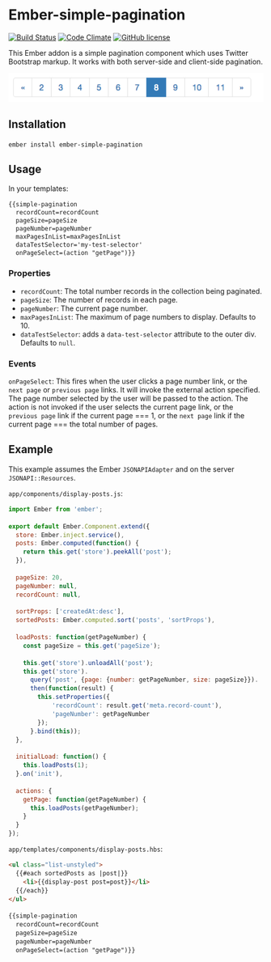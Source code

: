 # Ember-simple-pagination

[![Build Status](https://travis-ci.org/twbrandt/ember-simple-pagination.svg?branch=master)](https://travis-ci.org/twbrandt/ember-simple-pagination)
[![Code Climate](https://codeclimate.com/github/twbrandt/ember-simple-pagination/badges/gpa.svg)](https://codeclimate.com/github/twbrandt/ember-simple-pagination)
[![GitHub license](https://img.shields.io/badge/license-MIT-blue.svg)](https://raw.githubusercontent.com/twbrandt/ember-simple-pagination/master/LICENSE.md)

This Ember addon is a simple pagination component which uses Twitter Bootstrap markup. It works with both server-side and client-side pagination.

![screenshot](screenshots/ember-simple-pagination-screenshot.png)

## Installation

`ember install ember-simple-pagination`

## Usage

In your templates:

```
{{simple-pagination 
  recordCount=recordCount 
  pageSize=pageSize 
  pageNumber=pageNumber
  maxPagesInList=maxPagesInList
  dataTestSelector='my-test-selector'
  onPageSelect=(action "getPage")}}
```
### Properties
- `recordCount`: The total number records in the collection being paginated.
- `pageSize`: The number of records in each page.
- `pageNumber`: The current page number.
- `maxPagesInList`: The maximum of page numbers to display. Defaults to 10.
- `dataTestSelector`: adds a `data-test-selector` attribute to the outer div. Defaults to `null`.

### Events
`onPageSelect`: This fires when the user clicks a page number link, or the `next page` or `previous page` links. It will invoke the external action specified. The page number selected by the user will be passed to the action. The action is not invoked if the user selects the current page link, or the `previous page` link if the current page === 1, or the `next page` link if the current page === the total number of pages.

## Example

This example assumes the Ember `JSONAPIAdapter` and on the server `JSONAPI::Resources`.

`app/components/display-posts.js`:
```javascript
import Ember from 'ember';

export default Ember.Component.extend({
  store: Ember.inject.service(),
  posts: Ember.computed(function() {
    return this.get('store').peekAll('post');
  }),

  pageSize: 20,
  pageNumber: null,
  recordCount: null,

  sortProps: ['createdAt:desc'],
  sortedPosts: Ember.computed.sort('posts', 'sortProps'),

  loadPosts: function(getPageNumber) {
    const pageSize = this.get('pageSize');

    this.get('store').unloadAll('post');
    this.get('store').
      query('post', {page: {number: getPageNumber, size: pageSize}}).
      then(function(result) {
        this.setProperties({
        	'recordCount': result.get('meta.record-count'),
        	'pageNumber': getPageNumber
        });
      }.bind(this));
  },

  initialLoad: function() {
    this.loadPosts(1);
  }.on('init'),

  actions: {
    getPage: function(getPageNumber) {
      this.loadPosts(getPageNumber);
    }
  }
});
```

`app/templates/components/display-posts.hbs`:
```html
<ul class="list-unstyled">
  {{#each sortedPosts as |post|}}
    <li>{{display-post post=post}}</li>
  {{/each}}
</ul>    

{{simple-pagination
  recordCount=recordCount 
  pageSize=pageSize 
  pageNumber=pageNumber
  onPageSelect=(action "getPage")}}
```
